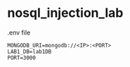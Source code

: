 # nosql_injection_lab

.env file
```
MONGODB_URI=mongodb://<IP>:<PORT>
LAB1_DB=lab1DB
PORT=3000
```

